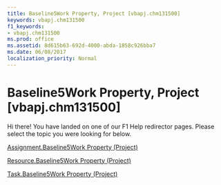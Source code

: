 ```yaml
---
title: Baseline5Work Property, Project [vbapj.chm131500]
keywords: vbapj.chm131500
f1_keywords:
- vbapj.chm131500
ms.prod: office
ms.assetid: 8d615b63-692d-4000-abda-1858c926bba7
ms.date: 06/08/2017
localization_priority: Normal
---
```



# Baseline5Work Property, Project [vbapj.chm131500]

Hi there! You have landed on one of our F1 Help redirector pages. Please select the topic you were looking for below.

[Assignment.Baseline5Work Property (Project)](http://msdn.microsoft.com/library/16893da5-816f-4cdc-c256-09c3860532a6%28Office.15%29.aspx)

[Resource.Baseline5Work Property (Project)](http://msdn.microsoft.com/library/0df841e3-9c88-f252-2f30-f64f7507369a%28Office.15%29.aspx)

[Task.Baseline5Work Property (Project)](http://msdn.microsoft.com/library/2b9eab7b-9286-d1b3-8072-e6db2eccf85d%28Office.15%29.aspx)

